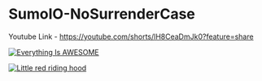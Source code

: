# SumoIO-NoSurrenderCase

Youtube Link - https://youtube.com/shorts/lH8CeaDmJk0?feature=share

[![Everything Is AWESOME](https://imgur.com/a/2668KvQ)](https://youtube.com/shorts/lH8CeaDmJk0?feature=share "Youtube Video")

[![Little red riding hood](https://imgur.com/a/2668KvQ)](https://youtube.com/shorts/lH8CeaDmJk0?feature=share "Click to Watch!")
